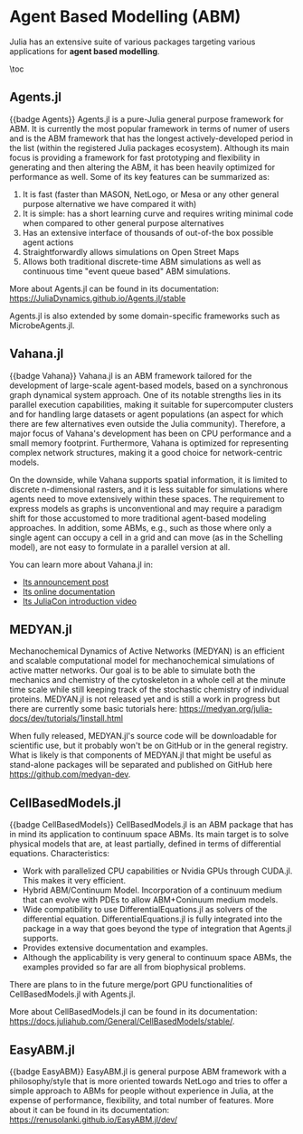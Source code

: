 # Agent Based Modelling (ABM)

Julia has an extensive suite of various packages targeting various applications for **agent based modelling**.

\toc

## Agents.jl
{{badge Agents}}
Agents.jl is a pure-Julia general purpose framework for ABM. It is currently the most popular framework in terms of numer of users and is the ABM framework that has the longest actively-developed period in the list (within the registered Julia packages ecosystem). 
Although its main focus is providing a framework for fast prototyping and flexibility in generating and then altering the ABM, 
it has been heavily optimized for performance as well. Some of its key features can be summarized as:

1. It is fast (faster than MASON, NetLogo, or Mesa or any other general purpose alternative we have compared it with)
2. It is simple: has a short learning curve and requires writing minimal code when compared to other general purpose alternatives
3. Has an extensive interface of thousands of out-of-the box possible agent actions
4. Straightforwardly allows simulations on Open Street Maps
5. Allows both traditional discrete-time ABM simulations as well as continuous time "event queue based" ABM simulations.

More about Agents.jl can be found in its documentation: https://JuliaDynamics.github.io/Agents.jl/stable

Agents.jl is also extended by some domain-specific frameworks such as MicrobeAgents.jl.

## Vahana.jl
{{badge Vahana}}
Vahana.jl is an ABM framework tailored for the development of large-scale agent-based models, based on a synchronous graph dynamical system approach. One of its notable strengths lies in its parallel execution capabilities, making it suitable for supercomputer clusters and for handling large datasets or agent populations (an aspect for which there are few alternatives even outside the Julia community). Therefore, a major focus of Vahana's development has been on CPU performance and a small memory footprint. Furthermore, Vahana is optimized for representing complex network structures, making it a good choice for network-centric models.

On the downside, while Vahana supports spatial information, it is limited to discrete n-dimensional rasters, and it is less suitable for simulations where agents need to move extensively within these spaces. The requirement to express models as graphs is unconventional and may require a paradigm shift for those accustomed to more traditional agent-based modeling approaches. In addition, some ABMs, e.g., such as those where only a single agent can occupy a cell in a grid and can move (as in the Schelling model), are not easy to formulate in a parallel version at all.

You can learn more about Vahana.jl in:

- [Its announcement post](https://discourse.julialang.org/t/ann-vahana-jl-framework-for-large-scale-agent-based-models/102024)
- [Its online documentation](https://s-fuerst.github.io/Vahana.jl/stable/)
- [Its JuliaCon introduction video](https://www.youtube.com/watch?v=-318ec-kCBM)

## MEDYAN.jl
<!-- MEDYAN.jl is not released yet! -->
<!-- {{badge MEDYAN}} -->
Mechanochemical Dynamics of Active Networks (MEDYAN) is an efficient and scalable computational model for mechanochemical simulations of active matter networks. Our goal is to be able to simulate both the mechanics and chemistry of the cytoskeleton in a whole cell at the minute time scale while still keeping track of the stochastic chemistry of individual proteins. MEDYAN.jl is not released yet and is still a work in progress but there are currently some basic tutorials here: https://medyan.org/julia-docs/dev/tutorials/1install.html

When fully released, MEDYAN.jl's source code will be downloadable for scientific use, but it probably won't be on GitHub or in the general registry. What is likely is that components of MEDYAN.jl that might be useful as stand-alone packages will be separated and published on GitHub here https://github.com/medyan-dev.

## CellBasedModels.jl
{{badge CellBasedModels}}
CellBasedModels.jl is an ABM package that has in mind its application to continuum space ABMs. Its main target is to solve physical models that are, at least partially, defined in terms of differential equations.
Characteristics:
 - Work with parallelized CPU capabilities or Nvidia GPUs through CUDA.jl. This makes it very efficient.
 - Hybrid ABM/Continuum Model. Incorporation of a continuum medium that can evolve with PDEs to allow ABM+Coninuum medium models.
 - Wide compatibility to use DifferentialEquations.jl as solvers of the differential equation. DifferentialEquations.jl is fully integrated into the package in a way that goes beyond the type of integration that Agents.jl supports. 
 - Provides extensive documentation and examples.
 - Although the applicability is very general to continuum space ABMs, the examples provided so far are all from biophysical problems. 

There are plans to in the future merge/port GPU functionalities of CellBasedModels.jl with Agents.jl.

More about CellBasedModels.jl can be found in its documentation: https://docs.juliahub.com/General/CellBasedModels/stable/.

## EasyABM.jl
{{badge EasyABM}}
EasyABM.jl is general purpose ABM framework with a philosophy/style that is more oriented towards NetLogo and tries to offer a simple approach to ABMs for people without experience in Julia, at the expense of performance, flexibility, and total number of features.
More about it can be found in its documentation: https://renusolanki.github.io/EasyABM.jl/dev/
